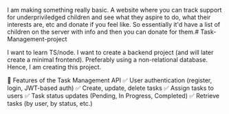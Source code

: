 I am making something really basic. A website where you can track support for underpriviledged children and see what they aspire to do, what their interests are, etc and donate if you feel like.
So essentially it'd have a list of children on the server with info and then you can donate for them.# Task-Management-project

I want to learn TS/node. I want to create a backend project (and will later create a minimal frontend). 
Preferably using a non-relational database. Hence, I am creating this project.

📌 Features of the Task Management API
✅ User authentication (register, login, JWT-based auth)
✅ Create, update, delete tasks
✅ Assign tasks to users
✅ Task status updates (Pending, In Progress, Completed)
✅ Retrieve tasks (by user, by status, etc.)